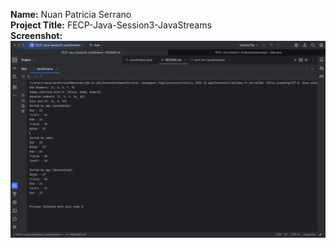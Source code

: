 **Name:** Nuan Patricia Serrano <br>
**Project Title:** FECP-Java-Session3-JavaStreams <br>
**Screenshot:**
<img src="results.png">